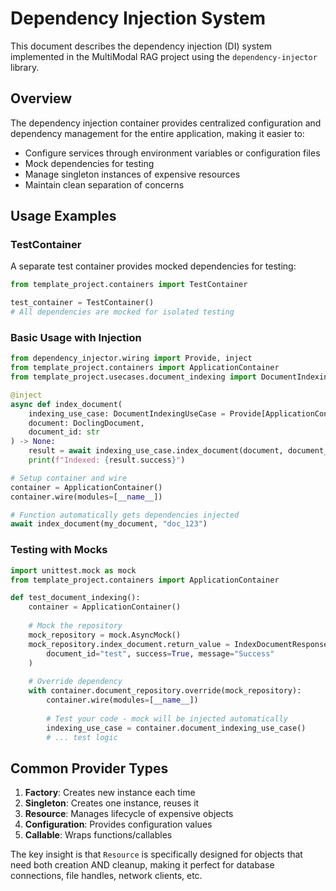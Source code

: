 # Dependency Injection System

This document describes the dependency injection (DI) system implemented in the MultiModal RAG project using the `dependency-injector` library.

## Overview

The dependency injection container provides centralized configuration and dependency management for the entire application, making it easier to:

- Configure services through environment variables or configuration files
- Mock dependencies for testing
- Manage singleton instances of expensive resources
- Maintain clean separation of concerns


## Usage Examples

### TestContainer

A separate test container provides mocked dependencies for testing:

```python
from template_project.containers import TestContainer

test_container = TestContainer()
# All dependencies are mocked for isolated testing
```

### Basic Usage with Injection

```python
from dependency_injector.wiring import Provide, inject
from template_project.containers import ApplicationContainer
from template_project.usecases.document_indexing import DocumentIndexingUseCase

@inject
async def index_document(
    indexing_use_case: DocumentIndexingUseCase = Provide[ApplicationContainer.document_indexing_use_case],
    document: DoclingDocument,
    document_id: str
) -> None:
    result = await indexing_use_case.index_document(document, document_id)
    print(f"Indexed: {result.success}")

# Setup container and wire
container = ApplicationContainer()
container.wire(modules=[__name__])

# Function automatically gets dependencies injected
await index_document(my_document, "doc_123")
```

### Testing with Mocks

```python
import unittest.mock as mock
from template_project.containers import ApplicationContainer

def test_document_indexing():
    container = ApplicationContainer()
    
    # Mock the repository
    mock_repository = mock.AsyncMock()
    mock_repository.index_document.return_value = IndexDocumentResponse(
        document_id="test", success=True, message="Success"
    )
    
    # Override dependency
    with container.document_repository.override(mock_repository):
        container.wire(modules=[__name__])
        
        # Test your code - mock will be injected automatically
        indexing_use_case = container.document_indexing_use_case()
        # ... test logic
```

## Common Provider Types

1. **Factory**: Creates new instance each time
2. **Singleton**: Creates one instance, reuses it
3. **Resource**: Manages lifecycle of expensive objects
4. **Configuration**: Provides configuration values
5. **Callable**: Wraps functions/callables

The key insight is that `Resource` is specifically designed for objects that need both creation AND cleanup, making it perfect for database connections, file handles, network clients, etc.
